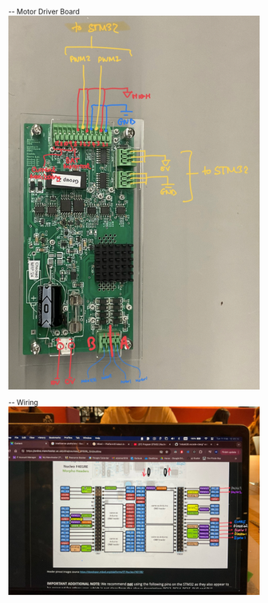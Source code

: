 -- Motor Driver Board
![Motor Driver](images/motorBoard.png)

-- Wiring
![Wiring](images/wiring.jpg)